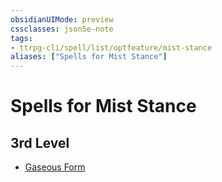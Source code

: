 ```yaml
---
obsidianUIMode: preview
cssclasses: json5e-note
tags:
- ttrpg-cli/spell/list/optfeature/mist-stance
aliases: ["Spells for Mist Stance"]
---
```

# Spells for Mist Stance

## 3rd Level

- [Gaseous Form](/CLI/spells/gaseous-form.md "PHB")
